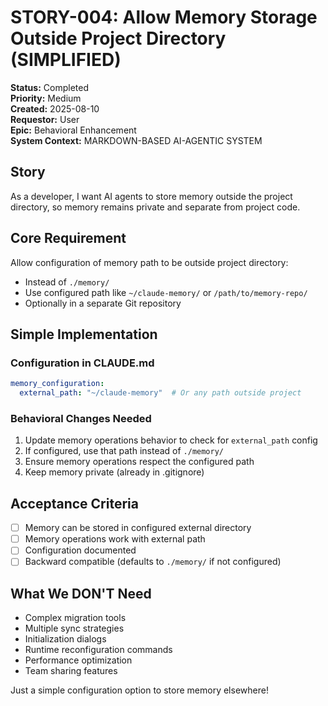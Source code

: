 # STORY-004: Allow Memory Storage Outside Project Directory (SIMPLIFIED)

**Status:** Completed  
**Priority:** Medium  
**Created:** 2025-08-10  
**Requestor:** User  
**Epic:** Behavioral Enhancement  
**System Context:** MARKDOWN-BASED AI-AGENTIC SYSTEM

## Story
As a developer, I want AI agents to store memory outside the project directory, so memory remains private and separate from project code.

## Core Requirement
Allow configuration of memory path to be outside project directory:
- Instead of `./memory/` 
- Use configured path like `~/claude-memory/` or `/path/to/memory-repo/`
- Optionally in a separate Git repository

## Simple Implementation

### Configuration in CLAUDE.md
```yaml
memory_configuration:
  external_path: "~/claude-memory"  # Or any path outside project
```

### Behavioral Changes Needed
1. Update memory operations behavior to check for `external_path` config
2. If configured, use that path instead of `./memory/`
3. Ensure memory operations respect the configured path
4. Keep memory private (already in .gitignore)

## Acceptance Criteria
- [ ] Memory can be stored in configured external directory
- [ ] Memory operations work with external path
- [ ] Configuration documented
- [ ] Backward compatible (defaults to `./memory/` if not configured)

## What We DON'T Need
- Complex migration tools
- Multiple sync strategies
- Initialization dialogs
- Runtime reconfiguration commands
- Performance optimization
- Team sharing features

Just a simple configuration option to store memory elsewhere!